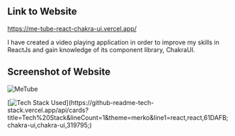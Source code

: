 ## Link to Website
https://me-tube-react-chakra-ui.vercel.app/

I have created a video playing application in order to improve my skills in ReactJs and gain knowledge of its component library, ChakraUI.

## Screenshot of Website
![MeTube](https://user-images.githubusercontent.com/105537793/212306448-f55f3dd6-cb7e-4c09-bbaf-71a883fcb333.png)

[![Tech Stack Used](https://github-readme-tech-stack.vercel.app/api/cards?title=Tech%20Stack&lineCount=1&theme=merko&line1=react,react,61DAFB;chakra-ui,chakra-ui,319795;)](https://github-readme-tech-stack.vercel.app/api/cards?title=Tech%20Stack&lineCount=1&theme=merko&line1=react,react,61DAFB;chakra-ui,chakra-ui,319795;)
